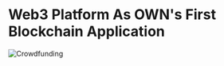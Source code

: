 # Web3 Platform As OWN's First Blockchain Application
![Crowdfunding](https://www.linkpicture.com/q/IMG_0361_1.jpg)

